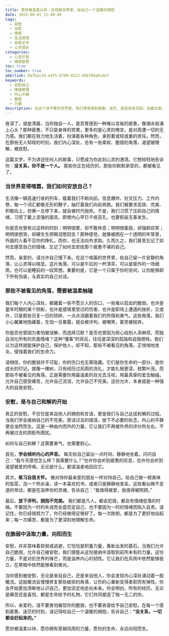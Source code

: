 ```yaml
---
title: 愿你被温柔以待：在喧嚣世界里，给自己一个温暖的拥抱
date: 2025-08-01 12:49:46
tags:
  - 安慰
  - 治愈
  - 情感
  - 生活感悟
  - 自我关怀
  - 心灵成长
categories:
  - 心灵疗愈
  - 情感智慧
toc: true
toc_number: true
abbrlink: 8a7b2c3d-e4f5-6789-0123-456789abcdef
keywords:
  - 安慰自己
  - 情绪管理
  - 内心平静
  - 脆弱
  - 力量
description: 在这个快节奏的世界里，我们常常感到疲惫、迷茫，甚至有些无助。这篇文章，是一封写给每一个在努力生活、却偶尔感到心力交瘁的你的信。它不讲故事，只谈感受，只愿用最温柔的文字，触碰你内心深处那些不被看见的角落，告诉你：没关系，你值得被温柔以待，你值得给自己一个温暖的拥抱。
---
```


夜深了，或是清晨，当你独自一人，是否曾感到一种难以言喻的疲惫，像潮水般涌上心头？那种疲惫，不只是身体的劳累，更多的是心灵的倦怠，是对周遭一切的无力感。我们都在努力地生活着，扮演着各种角色，承担着或轻或重的责任。然而，在那些无人知晓的时刻，我们内心深处，总有一些柔软、脆弱的角落，渴望被理解，被抚慰。

这篇文字，不为讲述任何人的故事，只愿成为你此刻心灵的港湾。它想轻轻地告诉你：**没关系，你不是一个人。** 那些你正在经历的，那些你默默承受的，都被看见了。

### 当世界变得喧嚣，我们如何安放自己？

生活像一辆高速行驶的列车，载着我们不断向前。信息爆炸、社交压力、工作内卷，每一个词汇都像无形的鞭子，抽打着我们向前奔跑。我们被要求高效、完美、积极向上，仿佛一旦停下来，就会被时代抛弃。于是，我们习惯了压抑自己的情绪，习惯了戴上坚强的面具，即使内心早已千疮百孔，也要假装无事发生。

你是否也曾有过这样的时刻：明明很累，却不敢休息；明明很委屈，却强颜欢笑；明明很想哭，却硬生生把眼泪憋回去？那种感觉，就像被困在一个透明的牢笼里，外面的人看不见你的挣扎，而你，也无法向外求助。久而久之，我们甚至忘记了如何去感受自己的情绪，忘记了如何去安抚那个疲惫不堪的自己。

然而，亲爱的，请允许自己慢下来。在这个喧嚣的世界里，给自己留一片安静的角落，让心灵得以喘息。这片角落，可以是午后的一杯清茶，可以是窗外的一场细雨，也可以是睡前的一段冥想。重要的是，它是一个只属于你的空间，让你能够卸下所有伪装，与真实的自己对话。

### 那些不被看见的角落，需要被温柔触碰

我们每个人内心深处，都藏着一些不愿示人的伤口，一些难以启齿的脆弱。也许是童年时期的某个阴影，也许是感情里受过的伤害，也许是职场上遭遇的挫折，又或许，只是那些日复一日的琐碎，一点点消磨着我们的热情和勇气。这些角落，我们小心翼翼地隐藏着，生怕一旦暴露，就会被评判，被嘲笑，甚至被抛弃。

你是否也曾因为害怕被误解，而选择沉默？是否也曾因为担心给别人添麻烦，而独自消化所有的负面情绪？这种“懂事”的背后，往往是深深的孤独和自我牺牲。我们以为这样就能保护自己，保护他人，却不知，那些不被看见的角落，正悄悄地发炎，侵蚀着我们的生命力。

请相信，你的脆弱并不可耻，你的伤口也无需隐藏。它们是你生命的一部分，是你成长的印记。就像一棵树，只有经历过风雨的洗礼，才能扎根更深，枝繁叶茂。而那些不被看见的角落，正是需要你用最温柔的目光去注视，用最真挚的爱去触碰。允许自己感受痛苦，允许自己流泪，允许自己不完美。这份允许，本身就是一种强大的自我安慰。

### 安慰，是与自己和解的开始

真正的安慰，不仅仅是来自他人的拥抱和言语，更是我们与自己达成和解的过程。当我们学会接纳自己的不完美，原谅过去的错误，放下不必要的执念，内心的平静便会油然而生。这是一种由内而外的力量，它让我们不再被外界的评价所左右，不再被过去的阴影所困扰。

如何与自己和解？这需要勇气，也需要耐心。

首先，**学会倾听内心的声音。** 每天给自己留出一点时间，静静地坐着，问问自己：“我今天感觉怎么样？我需要什么？”也许你会听到疲惫的叹息，也许你会听到渴望被爱的呼唤。无论是什么，都请温柔地回应它。

其次，**练习自我关怀。** 像对待你最亲爱的朋友一样对待自己。给自己做一顿美味的饭菜，泡一个热水澡，读一本喜欢的书，或者只是静静地发呆。这些看似微不足道的举动，都是在滋养你的灵魂，告诉自己：“我值得被爱，我值得被照顾。”

最后，**放下评判，拥抱不完美。** 我们都是凡人，都会犯错，都会有情绪低落的时候。不要因为一时的失误而全盘否定自己，也不要因为一时的情绪而陷入自责。请记住，你已经很努力了，你已经做得足够好了。每一次跌倒，都是为了更好地站起来；每一次痛苦，都是为了更深刻地理解生命。

### 在脆弱中汲取力量，向阳而生

安慰，并非意味着软弱或逃避，它恰恰是积蓄力量，重新出发的基石。当我们允许自己脆弱，允许自己被安慰，我们便能从这份接纳中汲取到前所未有的力量。这份力量，不是对抗世界的锋芒，而是滋养内心的韧性。它让我们在风雨中依然能够挺立，在黑暗中依然能够看到微光。

当你感到被安慰，无论是来自自己，还是来自他人，你会发现内心深处涌动着一股暖流。这股暖流会慢慢修复那些破损的角落，让你的心重新变得柔软而有弹性。你会开始更加清晰地认识自己，更加坚定地走向未来。你会明白，所有的经历，无论是痛苦还是喜悦，都是生命给予的礼物，它们共同塑造了独一无二的你。

所以，亲爱的，请不要害怕展现你的脆弱，也不要吝啬给予自己安慰。在每一个感到疲惫、迷茫的时刻，请记得给自己一个温暖的拥抱，告诉自己：**“没关系，一切都会好起来的。”**

愿你被温柔以待，愿你拥有穿越风雨的力量，愿你的生命，永远向阳而生。